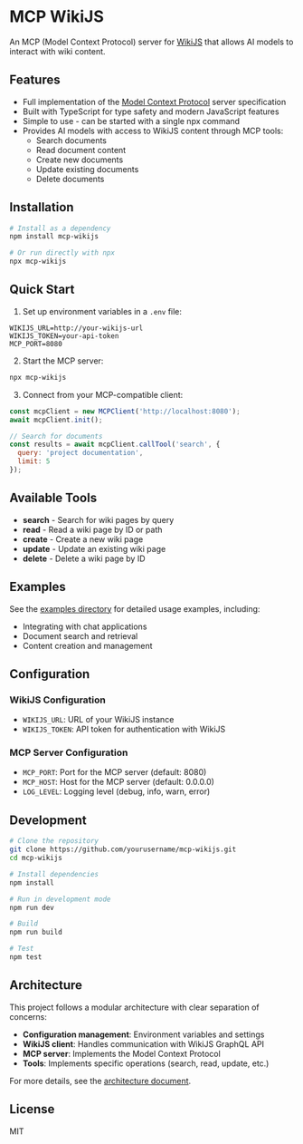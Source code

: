 # MCP WikiJS

An MCP (Model Context Protocol) server for [WikiJS](https://js.wiki/) that allows AI models to interact with wiki content.

## Features

- Full implementation of the [Model Context Protocol](https://modelcontextprotocol.io/llms-full.txt) server specification
- Built with TypeScript for type safety and modern JavaScript features
- Simple to use - can be started with a single npx command
- Provides AI models with access to WikiJS content through MCP tools:
  - Search documents
  - Read document content
  - Create new documents
  - Update existing documents
  - Delete documents

## Installation

```bash
# Install as a dependency
npm install mcp-wikijs

# Or run directly with npx
npx mcp-wikijs
```

## Quick Start

1. Set up environment variables in a `.env` file:

```
WIKIJS_URL=http://your-wikijs-url
WIKIJS_TOKEN=your-api-token
MCP_PORT=8080
```

2. Start the MCP server:

```bash
npx mcp-wikijs
```

3. Connect from your MCP-compatible client:

```javascript
const mcpClient = new MCPClient('http://localhost:8080');
await mcpClient.init();

// Search for documents
const results = await mcpClient.callTool('search', {
  query: 'project documentation',
  limit: 5
});
```

## Available Tools

- **search** - Search for wiki pages by query
- **read** - Read a wiki page by ID or path
- **create** - Create a new wiki page
- **update** - Update an existing wiki page
- **delete** - Delete a wiki page by ID

## Examples

See the [examples directory](./examples) for detailed usage examples, including:
- Integrating with chat applications
- Document search and retrieval
- Content creation and management

## Configuration

### WikiJS Configuration

- `WIKIJS_URL`: URL of your WikiJS instance
- `WIKIJS_TOKEN`: API token for authentication with WikiJS

### MCP Server Configuration

- `MCP_PORT`: Port for the MCP server (default: 8080)
- `MCP_HOST`: Host for the MCP server (default: 0.0.0.0)
- `LOG_LEVEL`: Logging level (debug, info, warn, error)

## Development

```bash
# Clone the repository
git clone https://github.com/yourusername/mcp-wikijs.git
cd mcp-wikijs

# Install dependencies
npm install

# Run in development mode
npm run dev

# Build
npm run build

# Test
npm test
```

## Architecture

This project follows a modular architecture with clear separation of concerns:
- **Configuration management**: Environment variables and settings
- **WikiJS client**: Handles communication with WikiJS GraphQL API
- **MCP server**: Implements the Model Context Protocol
- **Tools**: Implements specific operations (search, read, update, etc.)

For more details, see the [architecture document](./architecture.md).

## License

MIT
